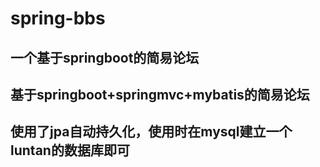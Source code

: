 # spring-bbs
## 一个基于springboot的简易论坛
## 基于springboot+springmvc+mybatis的简易论坛
## 使用了jpa自动持久化，使用时在mysql建立一个luntan的数据库即可
